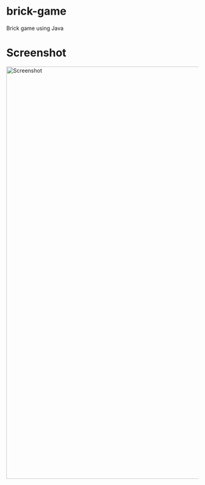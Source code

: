 # brick-game
Brick game using Java
# Screenshot
<img src="https://raw.githubusercontent.com/meanindra/brick-game/master/Screenshot%20from%202021-11-06%2019-08-26.png" alt="Screenshot" title="Screenshot" width="1920" height="1080" />
